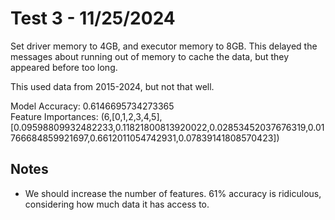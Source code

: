 # Test 3 - 11/25/2024

Set driver memory to 4GB, and executor memory to 8GB. This delayed the messages about running out of memory to cache the data, but they appeared before too long.

This used data from 2015-2024, but not that well.

Model Accuracy: 0.6146695734273365                                              
Feature Importances: (6,[0,1,2,3,4,5],[0.09598809932482233,0.11821800813920022,0.02853452037676319,0.01766684859921697,0.6612011054742931,0.07839141808570423])


## Notes
- We should increase the number of features. 61% accuracy is ridiculous, considering how much data it has access to.
